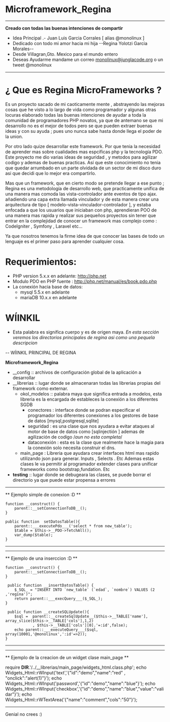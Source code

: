 # Microframework_Regina 
----------------------------------------------------------------
**Creado con todas las buenas intenciones de compartir**
- Idea Principal .- Juan Luis Garcia Corrales [ alias @monolinux ]
- Dedicado con todo mi amor hacia mi hija  --Regina Yolotzi Garcia Morales--
- Desde Villagran,Gto. Mexico para el mundo entero
- Deseas Ayudarme mandame un correo monolinux@junglacode.org  o un tweet @monolinux
-----------------------------------------------------------------

# ¿ Que es Regina MicroFrameworks ?

Es un proyecto sacado de mi caoticamente mente , abstrayendo las mejoras cosas que he visto a lo largo de vida como programador y 
algunas otras locuras elaborado todas las buenas intenciones de ayudar a toda la comunidad de programadores PHP novatos, ya que de antemano se 
que mi desarrollo no es el mejor de todos pero se que pueden extraer buenas ideas y con su ayuda ; pues uno nunca sabe hasta donde llega el poder de la union. 

Por otro lado quize desarrollar este framework. Por que tenia la necesidad de aprender mas sobre cualidades mas espcificas php y la tecnología PDO.
Este proyecto me dio varias ideas de seguridad , y metodos para agilizar codigo y ademas de buenas practicas. Así que este conocimiento no tenia 
que quedar arrumbado en un parte olvidada de un sector de mi disco duro asi que decidi que lo mejor era compartirlo.

Mas que un framework, que en cierto modo se pretende llegar a ese punto ; Regina es una metodología de desarrollo web, 
que practicamente unifica de una manera mas comoda las vista-controlador ante eventos de tipo ajax. añadiendo una capa 
extra llamada vinculador y de esta manera crear una arquitectura de tipo [ modelo-vista-vinculador-controlador ], 
y estaba enfocada a que los usuarios que iniciaban con php, aprendieran POO de una manera mas rapida y realizar sus pequeños proyectos 
sin tener que entrar en la complejidad de conocer un framework mas complejo como : CodeIgniter , Symfony , Laravel etc...

Ya que nosotros tenemos la firme idea de que conocer las bases de todo un lenguaje es el primer paso para aprender cualquier cosa.


# Requerimientos:
- PHP version 5.x.x en adelante: http://php.net
- Modulo PDO en PHP fuente : http://php.net/manual/es/book.pdo.php
- La conexión hacia base de datos:
  - mysql 5.5.x en adelante
  - mariaDB 10.x.x en adelante

# WÍINKIL
- Esta palabra es significa cuerpo y es de origen maya. 
*En esta sección veremos los directorios principales de regina asi como una pequela descripcion*

-- WÍINKIL PRINCIPAL DE REGINA

**Microframework_Regina**
- __config :: archivos de configuración global de la aplicación a desarrollar
- __librerias :: lugar donde se almacenaran todas las librerias propias del framework como externar.
    - okol_modelos :: palabra maya que significa entrada a modelos, esta libreria es la encargada de estableces la conexión a los diferentes SGDB
        - conectores : interface donde se podran especificar el programador los diferentes conexiones a los gestores de base de datos [mysql,postgresql,sqlite]
        - seguridad   : es una clase que nos ayudara a evitar ataques al motor de base de datos como [sqlinjectión ] ademas de agilización de codigo /*aun no esta completa*/
        - dataconexión : esta es la clase que realmente hace la magia para la conexión solo necesita construir el dns.
    - main_page : Libreria que ayudara crear interfaces html mas rapido utilizando json para generar. Inputs , Selects . Etc
    Ademas estas clases le va permitir al programador extender clases para unificar frameworks como bootstrap,fundation. Etc
- __testing__ :: lugar donde se debugeara las clases, se puede borrar el directorio ya que puede estar propensa a errores

--------------------------------------------------------------------------------
** Ejemplo simple de conexion  :D **

    function __construct() {
        parent::__setConnectionToDB__();
    }
    
    public function  setDatosTable(){
        parent::___executePdo___('select * from new_table');
        $table = $this->__PDO->fetchAll();
        var_dump($table);
    }
    
--------------------------------------------------------------------------------

--------------------------------------------------------------------------------
** Ejemplo de una inserccion  :D **

    function __construct() {
        parent::__setConnectionToDB__();
    }

     public function __insertDatosTable() {
        $_SQL_ = "INSERT INTO `new_table` (`edad`, `nombre`) VALUES (2 ,'regina')";
        return parent::___execQuery___($_SQL_);
    }

     public function __createSQLUpdate(){
        $sql =  parent::__createSqlUpdate__($this->__TABLE['name'],  array_slice($this->__TABLE['cols'],1,2)
                , $this->__TABLE['cols'][0].'=:id',false); 
        echo parent::___executeQuery___($sql, array(10001,'@monolinux',':id'=>2));
    }
 
--------------------------------------------------------------------------------
--------------------------------------------------------------------------------
** Ejemplo de la creacion de un widget clase main_page **

  require __DIR__.'/../__librerias/main_page/widgets_html.class.php';
echo Widgets_Html::rWInput('text','{"id":"demo","name":"red" , "onclick":"alert(1)"}');
echo Widgets_Html::rWInput('password','{"id":"demo","name":"blue"}');
echo Widgets_Html::rWInput('checkbox','{"id":"demo","name":"blue","value":"validar"}');
echo Widgets_Html::rWTextArea('{"name":"comment","cols":"50"}');
 
--------------------------------------------------------------------------------
Genial no crees :)
